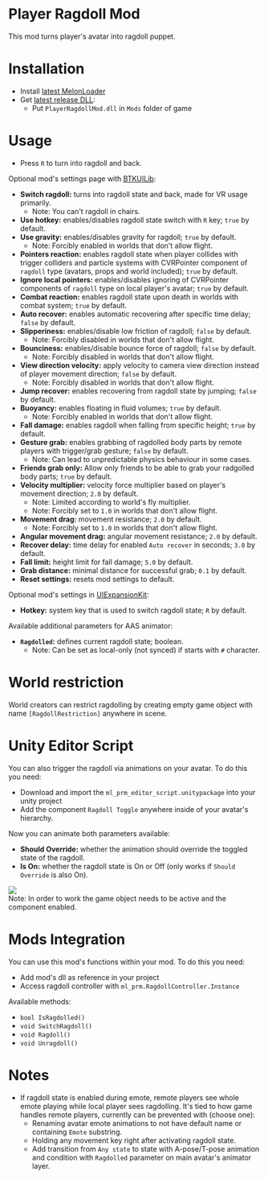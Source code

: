 # Player Ragdoll Mod
This mod turns player's avatar into ragdoll puppet.

# Installation
* Install [latest MelonLoader](https://github.com/LavaGang/MelonLoader)
* Get [latest release DLL](../../../releases/latest):
  * Put `PlayerRagdollMod.dll` in `Mods` folder of game
  
# Usage
* Press `R` to turn into ragdoll and back.

Optional mod's settings page with [BTKUILib](https://github.com/BTK-Development/BTKUILib):
* **Switch ragdoll:** turns into ragdoll state and back, made for VR usage primarily.
  * Note: You can't ragdoll in chairs.
* **Use hotkey:** enables/disables ragdoll state switch with `R` key; `true` by default.
* **Use gravity:** enables/disables gravity for ragdoll; `true` by default.
  * Note: Forcibly enabled in worlds that don't allow flight.
* **Pointers reaction:** enables ragdoll state when player collides with trigger colliders and particle systems with CVRPointer component of `ragdoll` type (avatars, props and world included); `true` by default.
* **Ignore local pointers:** enables/disables ignoring of CVRPointer components of `ragdoll` type on local player's avatar; `true` by default.
* **Combat reaction:** enables ragdoll state upon death in worlds with combat system; `true` by default.
* **Auto recover:** enables automatic recovering after specific time delay; `false` by default.
* **Slipperiness:** enables/disable low friction of ragdoll; `false` by default.
  * Note: Forcibly disabled in worlds that don't allow flight.
* **Bounciness:** enables/disable bounce force of ragdoll; `false` by default.
  * Note: Forcibly disabled in worlds that don't allow flight.
* **View direction velocity:** apply velocity to camera view direction instead of player movement direction; `false` by default.
  * Note: Forcibly disabled in worlds that don't allow flight.
* **Jump recover:** enables recovering from ragdoll state by jumping; `false` by default.
* **Buoyancy:** enables floating in fluid volumes; `true` by default.
  * Note: Forcibly enabled in worlds that don't allow flight.
* **Fall damage:** enables ragdoll when falling from specific height; `true` by default.
* **Gesture grab:** enables grabbing of ragdolled body parts by remote players with trigger/grab gesture; `false` by default.
  * Note: Can lead to unpredictable physics behaviour in some cases.
* **Friends grab only:** Allow only friends to be able to grab your radgolled body parts; `true` by default.
* **Velocity multiplier:** velocity force multiplier based on player's movement direction; `2.0` by default.
  * Note: Limited according to world's fly multiplier.
  * Note: Forcibly set to `1.0` in worlds that don't allow flight.
* **Movement drag:** movement resistance; `2.0` by default.
  * Note: Forcibly set to `1.0` in worlds that don't allow flight.
* **Angular movement drag:** angular movement resistance; `2.0` by default.
* **Recover delay:** time delay for enabled `Auto recover` in seconds; `3.0` by default.
* **Fall limit:** height limit for fall damage; `5.0` by default.
* **Grab distance:** minimal distance for successful grab; `0.1` by default.
* **Reset settings:** resets mod settings to default.

Optional mod's settings in [UIExpansionKit](https://github.com/ddakebono/ChilloutMods):
* **Hotkey:** system key that is used to switch ragdoll state; `R` by default.

Available additional parameters for AAS animator:
* **`Ragdolled`:** defines current ragdoll state; boolean.
  * Note: Can be set as local-only (not synced) if starts with `#` character.
  
# World restriction
World creators can restrict ragdolling by creating empty game object with name `[RagdollRestriction]` anywhere in scene.

# Unity Editor Script
You can also trigger the ragdoll via animations on your avatar. To do this you need:
* Download and import the `ml_prm_editor_script.unitypackage` into your unity project
* Add the component `Ragdoll Toggle` anywhere inside of your avatar's hierarchy.

Now you can animate both parameters available:
- **Should Override:** whether the animation should override the toggled state of the ragdoll.
- **Is On:** whether the ragdoll state is On or Off (only works if `Should Override` is also On).

![](.github/img_01.png)  
Note: In order to work the game object needs to be active and the component enabled.

# Mods Integration
You can use this mod's functions within your mod. To do this you need:
* Add mod's dll as reference in your project
* Access ragdoll controller with `ml_prm.RagdollController.Instance`

Available methods:
* ```bool IsRagdolled()```
* ```void SwitchRagdoll()```
* ```void Ragdoll()```
* ```void Unragdoll()```

# Notes
* If ragdoll state is enabled during emote, remote players see whole emote playing while local player sees ragdolling. It's tied to how game handles remote players, currently can be prevented with (choose one):
  * Renaming avatar emote animations to not have default name or containing `Emote` substring.
  * Holding any movement key right after activating ragdoll state.
  * Add transition from `Any state` to state with A-pose/T-pose animation and condition with `Ragdolled` parameter on main avatar's animator layer.
